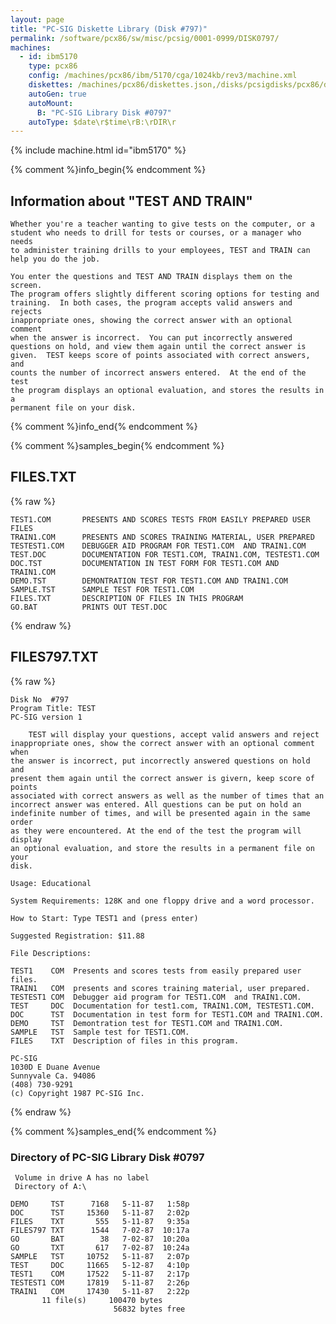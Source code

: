 ```yaml
---
layout: page
title: "PC-SIG Diskette Library (Disk #797)"
permalink: /software/pcx86/sw/misc/pcsig/0001-0999/DISK0797/
machines:
  - id: ibm5170
    type: pcx86
    config: /machines/pcx86/ibm/5170/cga/1024kb/rev3/machine.xml
    diskettes: /machines/pcx86/diskettes.json,/disks/pcsigdisks/pcx86/diskettes.json
    autoGen: true
    autoMount:
      B: "PC-SIG Library Disk #0797"
    autoType: $date\r$time\rB:\rDIR\r
---
```


{% include machine.html id="ibm5170" %}

{% comment %}info_begin{% endcomment %}

## Information about "TEST AND TRAIN"

    Whether you're a teacher wanting to give tests on the computer, or a
    student who needs to drill for tests or courses, or a manager who needs
    to administer training drills to your employees, TEST and TRAIN can
    help you do the job.
    
    You enter the questions and TEST AND TRAIN displays them on the screen.
    The program offers slightly different scoring options for testing and
    training.  In both cases, the program accepts valid answers and rejects
    inappropriate ones, showing the correct answer with an optional comment
    when the answer is incorrect.  You can put incorrectly answered
    questions on hold, and view them again until the correct answer is
    given.  TEST keeps score of points associated with correct answers, and
    counts the number of incorrect answers entered.  At the end of the test
    the program displays an optional evaluation, and stores the results in a
    permanent file on your disk.
{% comment %}info_end{% endcomment %}

{% comment %}samples_begin{% endcomment %}

## FILES.TXT

{% raw %}
```
TEST1.COM       PRESENTS AND SCORES TESTS FROM EASILY PREPARED USER FILES
TRAIN1.COM      PRESENTS AND SCORES TRAINING MATERIAL, USER PREPARED
TESTEST1.COM    DEBUGGER AID PROGRAM FOR TEST1.COM  AND TRAIN1.COM
TEST.DOC        DOCUMENTATION FOR TEST1.COM, TRAIN1.COM, TESTEST1.COM
DOC.TST         DOCUMENTATION IN TEST FORM FOR TEST1.COM AND TRAIN1.COM
DEMO.TST        DEMONTRATION TEST FOR TEST1.COM AND TRAIN1.COM
SAMPLE.TST      SAMPLE TEST FOR TEST1.COM
FILES.TXT       DESCRIPTION OF FILES IN THIS PROGRAM
GO.BAT          PRINTS OUT TEST.DOC
```
{% endraw %}

## FILES797.TXT

{% raw %}
```
Disk No  #797
Program Title: TEST
PC-SIG version 1
 
    TEST will display your questions, accept valid answers and reject
inappropriate ones, show the correct answer with an optional comment when
the answer is incorrect, put incorrectly answered questions on hold and
present them again until the correct answer is givern, keep score of points
associated with correct answers as well as the number of times that an
incorrect answer was entered. All questions can be put on hold an
indefinite number of times, and will be presented again in the same order
as they were encountered. At the end of the test the program will display
an optional evaluation, and store the results in a permanent file on your
disk.
 
Usage: Educational
 
System Requirements: 128K and one floppy drive and a word processor.
 
How to Start: Type TEST1 and (press enter)
 
Suggested Registration: $11.88
 
File Descriptions:
 
TEST1    COM  Presents and scores tests from easily prepared user files.
TRAIN1   COM  presents and scores training material, user prepared.
TESTEST1 COM  Debugger aid program for TEST1.COM  and TRAIN1.COM.
TEST     DOC  Documentation for test1.com, TRAIN1.COM, TESTEST1.COM.
DOC      TST  Documentation in test form for TEST1.COM and TRAIN1.COM.
DEMO     TST  Demontration test for TEST1.COM and TRAIN1.COM.
SAMPLE   TST  Sample test for TEST1.COM.
FILES    TXT  Description of files in this program.
 
PC-SIG
1030D E Duane Avenue
Sunnyvale Ca. 94086
(408) 730-9291
(c) Copyright 1987 PC-SIG Inc.

```
{% endraw %}

{% comment %}samples_end{% endcomment %}

### Directory of PC-SIG Library Disk #0797

     Volume in drive A has no label
     Directory of A:\

    DEMO     TST      7168   5-11-87   1:58p
    DOC      TST     15360   5-11-87   2:02p
    FILES    TXT       555   5-11-87   9:35a
    FILES797 TXT      1544   7-02-87  10:17a
    GO       BAT        38   7-02-87  10:20a
    GO       TXT       617   7-02-87  10:24a
    SAMPLE   TST     10752   5-11-87   2:07p
    TEST     DOC     11665   5-12-87   4:10p
    TEST1    COM     17522   5-11-87   2:17p
    TESTEST1 COM     17819   5-11-87   2:26p
    TRAIN1   COM     17430   5-11-87   2:22p
           11 file(s)     100470 bytes
                           56832 bytes free

